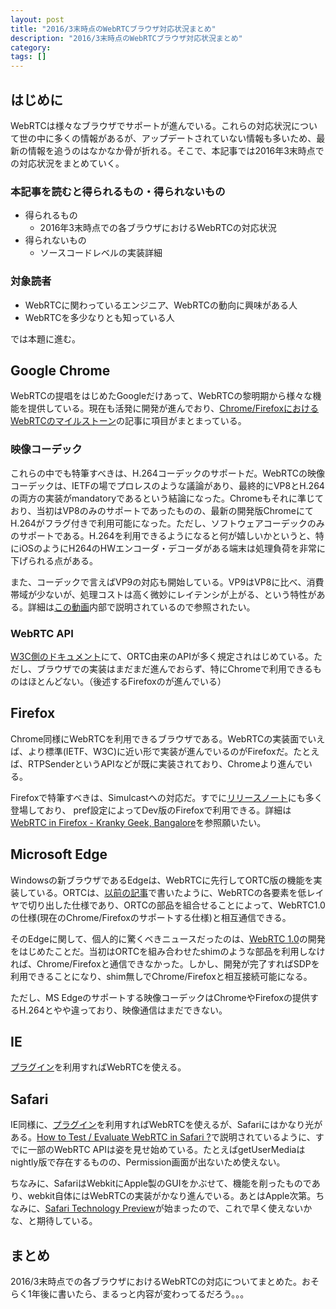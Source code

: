 ```yaml
---
layout: post
title: "2016/3末時点のWebRTCブラウザ対応状況まとめ"
description: "2016/3末時点のWebRTCブラウザ対応状況まとめ"
category: 
tags: []
---
```


## はじめに

WebRTCは様々なブラウザでサポートが進んでいる。これらの対応状況について世の中に多くの情報があるが、アップデートされていない情報も多いため、最新の情報を追うのはなかなか骨が折れる。そこで、本記事では2016年3末時点での対応状況をまとめていく。

### 本記事を読むと得られるもの・得られないもの

- 得られるもの
  - 2016年3末時点での各ブラウザにおけるWebRTCの対応状況
- 得られないもの
  - ソースコードレベルの実装詳細

### 対象読者

- WebRTCに関わっているエンジニア、WebRTCの動向に興味がある人
- WebRTCを多少なりとも知っている人

では本題に進む。

<script async src="//pagead2.googlesyndication.com/pagead/js/adsbygoogle.js"></script>
<!-- iwashico_middle -->
<ins class="adsbygoogle"
     style="display:block"
     data-ad-client="ca-pub-4737755123993145"
     data-ad-slot="6593095118"
     data-ad-format="auto"></ins>
<script>
(adsbygoogle = window.adsbygoogle || []).push({});
</script>

## Google Chrome

WebRTCの提唱をはじめたGoogleだけあって、WebRTCの黎明期から様々な機能を提供している。現在も活発に開発が進んでおり、[Chrome/FirefoxにおけるWebRTCのマイルストーン](http://qiita.com/goforbroke/items/d871ccdf4bb91674d3ea)の記事に項目がまとまっている。

### 映像コーデック

これらの中でも特筆すべきは、H.264コーデックのサポートだ。WebRTCの映像コーデックは、IETFの場でプロレスのような議論があり、最終的にVP8とH.264の両方の実装がmandatoryであるという結論になった。Chromeもそれに準じており、当初はVP8のみのサポートであったものの、最新の開発版ChromeにてH.264がフラグ付きで利用可能になった。ただし、ソフトウェアコーデックのみのサポートである。H.264を利用できるようになると何が嬉しいかというと、特にiOSのようにH264のHWエンコーダ・デコーダがある端末は処理負荷を非常に下げられる点がある。

また、コーデックで言えばVP9の対応も開始している。VP9はVP8に比べ、消費帯域が少ないが、処理コストは高く微妙にレイテンシが上がる、という特性がある。詳細は[この動画](https://www.youtube.com/watch?v=ziGjqMFtz5g)内部で説明されているので参照されたい。

### WebRTC API

[W3C側のドキュメント](https://w3c.github.io/webrtc-pc/)にて、ORTC由来のAPIが多く規定されはじめている。ただし、ブラウザでの実装はまだまだ進んでおらず、特にChromeで利用できるものはほとんどない。（後述するFirefoxのが進んでいる）

## Firefox

Chrome同様にWebRTCを利用できるブラウザである。WebRTCの実装面でいえば、より標準(IETF、W3C)に近い形で実装が進んでいるのがFirefoxだ。たとえば、RTPSenderというAPIなどが既に実装されており、Chromeより進んでいる。

Firefoxで特筆すべきは、Simulcastへの対応だ。すでに[リリースノート](https://wiki.mozilla.org/Media/WebRTC/ReleaseNotes/47)にも多く登場しており、 pref設定によってDev版のFirefoxで利用できる。詳細は[
WebRTC in Firefox - Kranky Geek, Bangalore](https://speakerdeck.com/kaustavdm/webrtc-in-firefox-kranky-geek-bangalore)を参照願いたい。

## Microsoft Edge

Windowsの新ブラウザであるEdgeは、WebRTCに先行してORTC版の機能を実装している。ORTCは、[以前の記事](http://iwashi.co/2015/09/19/the-day-when-webrtc-chnaged-the-history)で書いたように、WebRTCの各要素を低レイヤで切り出した仕様であり、ORTCの部品を組合せることによって、WebRTC1.0の仕様(現在のChrome/Firefoxのサポートする仕様)と相互通信できる。

そのEdgeに関して、個人的に驚くべきニュースだったのは、[WebRTC 1.0](https://wpdev.uservoice.com/forums/257854-microsoft-edge-developer/suggestions/6508336-webrtc-webrtc-v1-0-api?tracking_code=5a4923d8ab9f11759e40c4044dd36d91)の開発をはじめたことだ。当初はORTCを組み合わせたshimのような部品を利用しなければ、Chrome/Firefoxと通信できなかった。しかし、開発が完了すればSDPを利用できることになり、shim無しでChrome/Firefoxと相互接続可能になる。

ただし、MS Edgeのサポートする映像コーデックはChromeやFirefoxの提供するH.264とやや違っており、映像通信はまだできない。

## IE

[プラグイン](https://temasys.atlassian.net/wiki/display/TWPP/WebRTC+Plugins)を利用すればWebRTCを使える。

## Safari

IE同様に、[プラグイン](https://temasys.atlassian.net/wiki/display/TWPP/WebRTC+Plugins)を利用すればWebRTCを使えるが、Safariにはかなり光がある。[How to Test / Evaluate WebRTC in Safari ?](http://webrtcbydralex.com/index.php/2016/02/29/webrtc-in-safari-a-follow-up/)で説明されているように、すでに一部のWebRTC APIは姿を見せ始めている。たとえばgetUserMediaはnightly版で存在するものの、Permission画面が出ないため使えない。

ちなみに、SafariはWebkitにApple製のGUIをかぶせて、機能を削ったものであり、webkit自体にはWebRTCの実装がかなり進んでいる。あとはApple次第。ちなみに、[Safari Technology Preview](http://japanese.engadget.com/2016/03/31/safari-technology-preview-mac-app-store/)が始まったので、これで早く使えないかな、と期待している。

## まとめ

2016/3末時点での各ブラウザにおけるWebRTCの対応についてまとめた。おそらく1年後に書いたら、まるっと内容が変わってるだろう。。。
